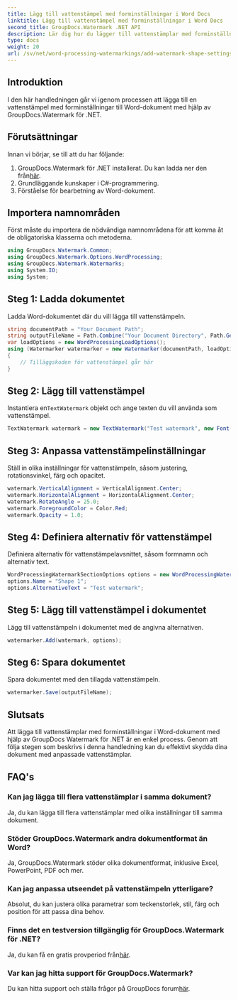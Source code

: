```yaml
---
title: Lägg till vattenstämpel med forminställningar i Word Docs
linktitle: Lägg till vattenstämpel med forminställningar i Word Docs
second_title: GroupDocs.Watermark .NET API
description: Lär dig hur du lägger till vattenstämplar med forminställningar i Word-dokument med hjälp av GroupDocs Watermark for .NET. Skydda dina dokument effektivt.
type: docs
weight: 20
url: /sv/net/word-processing-watermarkings/add-watermark-shape-settings-word-docs/
---
```

## Introduktion
I den här handledningen går vi igenom processen att lägga till en vattenstämpel med forminställningar till Word-dokument med hjälp av GroupDocs.Watermark för .NET.
## Förutsättningar
Innan vi börjar, se till att du har följande:
1.  GroupDocs.Watermark för .NET installerat. Du kan ladda ner den från[här](https://releases.groupdocs.com/Watermark/net/).
2. Grundläggande kunskaper i C#-programmering.
3. Förståelse för bearbetning av Word-dokument.

## Importera namnområden
Först måste du importera de nödvändiga namnområdena för att komma åt de obligatoriska klasserna och metoderna.
```csharp
using GroupDocs.Watermark.Common;
using GroupDocs.Watermark.Options.WordProcessing;
using GroupDocs.Watermark.Watermarks;
using System.IO;
using System;
```
## Steg 1: Ladda dokumentet
Ladda Word-dokumentet där du vill lägga till vattenstämpeln.
```csharp
string documentPath = "Your Document Path";
string outputFileName = Path.Combine("Your Document Directory", Path.GetFileName(documentPath));
var loadOptions = new WordProcessingLoadOptions();
using (Watermarker watermarker = new Watermarker(documentPath, loadOptions))
{
    // Tilläggskoden för vattenstämpel går här
}
```
## Steg 2: Lägg till vattenstämpel
 Instantiera en`TextWatermark` objekt och ange texten du vill använda som vattenstämpel.
```csharp
TextWatermark watermark = new TextWatermark("Test watermark", new Font("Arial", 19));
```
## Steg 3: Anpassa vattenstämpelinställningar
Ställ in olika inställningar för vattenstämpeln, såsom justering, rotationsvinkel, färg och opacitet.
```csharp
watermark.VerticalAlignment = VerticalAlignment.Center;
watermark.HorizontalAlignment = HorizontalAlignment.Center;
watermark.RotateAngle = 25.0;
watermark.ForegroundColor = Color.Red;
watermark.Opacity = 1.0;
```
## Steg 4: Definiera alternativ för vattenstämpel
Definiera alternativ för vattenstämpelavsnittet, såsom formnamn och alternativ text.
```csharp
WordProcessingWatermarkSectionOptions options = new WordProcessingWatermarkSectionOptions();
options.Name = "Shape 1";
options.AlternativeText = "Test watermark";
```
## Steg 5: Lägg till vattenstämpel i dokumentet
Lägg till vattenstämpeln i dokumentet med de angivna alternativen.
```csharp
watermarker.Add(watermark, options);
```
## Steg 6: Spara dokumentet
Spara dokumentet med den tillagda vattenstämpeln.
```csharp
watermarker.Save(outputFileName);
```

## Slutsats
Att lägga till vattenstämplar med forminställningar i Word-dokument med hjälp av GroupDocs Watermark för .NET är en enkel process. Genom att följa stegen som beskrivs i denna handledning kan du effektivt skydda dina dokument med anpassade vattenstämplar.
## FAQ's
### Kan jag lägga till flera vattenstämplar i samma dokument?
Ja, du kan lägga till flera vattenstämplar med olika inställningar till samma dokument.
### Stöder GroupDocs.Watermark andra dokumentformat än Word?
Ja, GroupDocs.Watermark stöder olika dokumentformat, inklusive Excel, PowerPoint, PDF och mer.
### Kan jag anpassa utseendet på vattenstämpeln ytterligare?
Absolut, du kan justera olika parametrar som teckenstorlek, stil, färg och position för att passa dina behov.
### Finns det en testversion tillgänglig för GroupDocs.Watermark för .NET?
 Ja, du kan få en gratis provperiod från[här](https://releases.groupdocs.com/).
### Var kan jag hitta support för GroupDocs.Watermark?
 Du kan hitta support och ställa frågor på GroupDocs forum[här](https://forum.groupdocs.com/c/watermark/19).